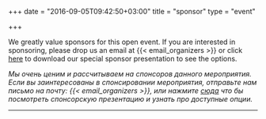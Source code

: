 +++
date = "2016-09-05T09:42:50+03:00"
title = "sponsor"
type = "event"


+++

We greatly value sponsors for this open event.  If you are interested in sponsoring, please drop us an email at {{< email_organizers >}} or click <a href="/events/2017-moscow/Sponsorship-information-DevOpsDays-Moscow-2017.pdf" target="_blank">here</a> to download our special sponsor presentation to see the options.

<em>
Мы очень ценим и рассчитываем на спонсоров данного мероприятия. Если вы заинтересованы в спонсировании мероприятия, отправьте нам письмо на почту: {{< email_organizers >}}, или нажмите <a href="/events/2017-moscow/Презентация-для-спонсоров-мероприятия-DevOpsDays-Moscow-2017.pdf" target="_blank">сюда</a> что бы посмотреть спонсорскую презентацию и узнать про доступные опции.
</em>

<hr/>
<div id='div2'></div>
<div>
<script src="https://ajax.googleapis.com/ajax/libs/jquery/3.1.1/jquery.min.js"></script>
<script type='text/javascript'>
$(document).ready(function(){
    jQuery("#div2").html(jQuery('.row').find('.col-md-4').html());
	//alert(jQuery('.row').find('.col-md-4').html());
})
</script>
</div>
